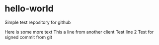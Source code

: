 # hello-world
Simple test repository for github

Here is some more text
This a line from another client
Test line 2
Test for signed commit from git
